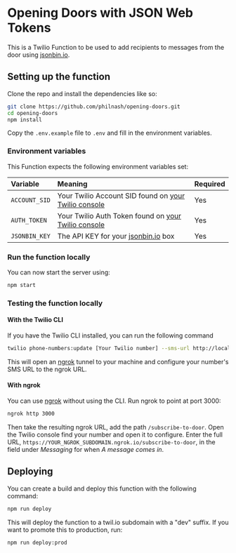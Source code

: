 # Opening Doors with JSON Web Tokens

This is a Twilio Function to be used to add recipients to messages from the door using [jsonbin.io](https://jsonbin.io/).

## Setting up the function

Clone the repo and install the dependencies like so:

```bash
git clone https://github.com/philnash/opening-doors.git
cd opening-doors
npm install
```

Copy the `.env.example` file to `.env` and fill in the environment variables.

### Environment variables

This Function expects the following environment variables set:

| Variable      | Meaning                                                                                | Required |
| :------------ | :------------------------------------------------------------------------------------- | :------- |
| `ACCOUNT_SID` | Your Twilio Account SID found on [your Twilio console](https://www.twilio.com/console) | Yes      |
| `AUTH_TOKEN`  | Your Twilio Auth Token found on [your Twilio console](https://www.twilio.com/console)  | Yes      |
| `JSONBIN_KEY` | The API KEY for your [jsonbin.io](https://jsonbin.io/) box                             | Yes      |

### Run the function locally

You can now start the server using:

```bash
npm start
```

### Testing the function locally

#### With the Twilio CLI

If you have the Twilio CLI installed, you can run the following command

```bash
twilio phone-numbers:update [Your Twilio number] --sms-url http://localhost:3000/subscribe-to-door
```

This will open an [ngrok](https://ngrok.com) tunnel to your machine and configure your number's SMS URL to the ngrok URL.

#### With ngrok

You can use [ngrok](http://ngrok.com) without using the CLI. Run ngrok to point at port 3000:

```bash
ngrok http 3000
```

Then take the resulting ngrok URL, add the path `/subscribe-to-door`. Open the Twilio console find your number and open it to configure. Enter the full URL, `https://YOUR_NGROK_SUBDOMAIN.ngrok.io/subscribe-to-door`, in the field under _Messaging_ for when _A message comes in_.

## Deploying

You can create a build and deploy this function with the following command:

```bash
npm run deploy
```

This will deploy the function to a twil.io subdomain with a "dev" suffix. If you want to promote this to production, run:

```bash
npm run deploy:prod
```
